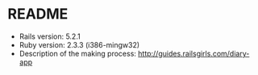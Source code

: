 # README
* Rails version: 5.2.1
* Ruby version: 2.3.3 (i386-mingw32)
* Description of the making process: http://guides.railsgirls.com/diary-app

